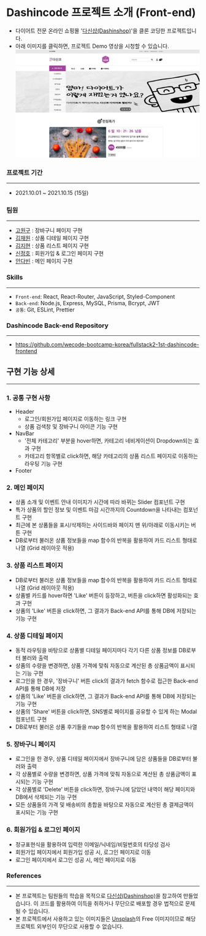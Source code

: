 # Dashincode 프로젝트 소개 (Front-end)

- 다이어트 전문 온라인 쇼핑몰 '[다신샵(Dashinshop)](http://dshop.dietshin.com/)'을 클론 코딩한 프로젝트입니다.
- 아래 이미지를 클릭하면, 프로젝트 Demo 영상을 시청할 수 있습니다.
  [![Dashincode 프로젝트 Demo 영상](./public/images/README.png)](https://vimeo.com/634975398)

### 프로젝트 기간

---

- 2021.10.01 ~ 2021.10.15 (15일)

### 팀원

---

- [고원구](https://github.com/goplanit) : 장바구니 페이지 구현
- [김재원](https://github.com/jambottle) : 상품 디테일 페이지 구현
- [김지현](https://github.com/jihnk) : 상품 리스트 페이지 구현
- [신정호](https://github.com/shin-jungho) : 회원가입 & 로그인 페이지 구현
- [안다빈](https://github.com/dabin219) : 메인 페이지 구현

### Skills

---

- `Front-end`: React, React-Router, JavaScript, Styled-Component
- `Back-end`: Node.js, Express, MySQL, Prisma, Bcrypt, JWT
- `공통`: Git, ESLint, Prettier

### Dashincode Back-end Repository

---

- https://github.com/wecode-bootcamp-korea/fullstack2-1st-dashincode-frontend

## 구현 기능 상세

---

### 1. 공통 구현 사항

- Header
  - 로그인/회원가입 페이지로 이동하는 링크 구현
  - 상품 검색창 및 장바구니 아이콘 기능 구현
- NavBar
  - '전체 카테고리' 부분을 hover하면, 카테고리 네비게이션이 Dropdown되는 효과 구현
  - 카테고리 항목별로 click하면, 해당 카테고리의 상품 리스트 페이지로 이동하는 라우팅 기능 구현
- Footer

### 2. 메인 페이지

- 상품 소개 및 이벤트 안내 이미지가 시간에 따라 바뀌는 Slider 컴포넌트 구현
- 특가 상품의 할인 정보 및 이벤트 마감 시간까지의 Countdown을 나타내는 컴포넌트 구현
- 최근에 본 상품들을 표시/삭제하는 사이드바와 페이지 맨 위/아래로 이동시키는 버튼 구현
- DB로부터 불러온 상품 정보들을 map 함수의 반복을 활용하여 카드 리스트 형태로 나열 (Grid 레이아웃 적용)

### 3. 상품 리스트 페이지

- DB로부터 불러온 상품 정보들을 map 함수의 반복을 활용하여 카드 리스트 형태로 나열 (Grid 레이아웃 적용)
- 상품별 카드를 hover하면 'Like' 버튼이 등장하고, 버튼을 click하면 활성화되는 효과 구현
- 상품의 'Like' 버튼을 click하면, 그 결과가 Back-end API를 통해 DB에 저장되는 기능 구현

### 4. 상품 디테일 페이지

- 동적 라우팅을 바탕으로 상품별 디테일 페이지마다 각기 다른 상품 정보를 DB로부터 불러와 출력
- 상품의 수량을 변경하면, 상품 가격에 맞춰 자동으로 계산된 총 상품금액이 표시되는 기능 구현
- 로그인을 한 경우, '장바구니' 버튼 click의 결과가 fetch 함수로 접근한 Back-end API를 통해 DB에 저장
- 상품의 'Like' 버튼을 click하면, 그 결과가 Back-end API를 통해 DB에 저장되는 기능 구현
- 상품의 'Share' 버튼을 click하면, SNS별로 페이지를 공유할 수 있게 하는 Modal 컴포넌트 구현
- DB로부터 불러온 상품 후기들을 map 함수의 반복을 활용하여 리스트 형태로 나열

### 5. 장바구니 페이지

- 로그인을 한 경우, 상품 디테일 페이지에서 장바구니에 담은 상품들을 DB로부터 불러와 출력
- 각 상품별로 수량을 변경하면, 상품 가격에 맞춰 자동으로 계산된 총 상품금액이 표시되는 기능 구현
- 각 상품별로 'Delete' 버튼을 click하면, 장바구니에 담았던 내역이 해당 페이지와 DB에서 삭제되는 기능 구현
- 모든 상품들의 가격 및 배송비의 총합을 바탕으로 자동으로 계산된 총 결제금액이 표시되는 기능 구현

### 6. 회원가입 & 로그인 페이지

- 정규표현식을 활용하여 입력한 이메일/닉네임/비밀번호의 타당성 검사
- 회원가입 페이지에서 회원가입 성공 시, 로그인 페이지로 이동
- 로그인 페이지에서 로그인 성공 시, 메인 페이지로 이동

### References

---

- 본 프로젝트는 팀원들의 학습을 목적으로 [다신샵(Dashinshop)](http://dshop.dietshin.com/)을 참고하여 만들었습니다. 이 코드를 활용하여 이득을 취하거나 무단으로 배포할 경우 법적으로 문제될 수 있습니다.
- 본 프로젝트에서 사용하고 있는 이미지들은 [Unsplash](https://unsplash.com/)의 Free 이미지이므로 해당 프로젝트 외부인이 무단으로 사용할 수 없습니다.
